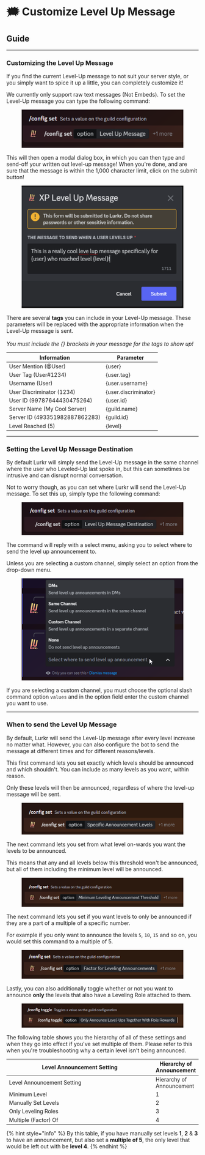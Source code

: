 # 🗯 Customize Level Up Message

## Guide

***

### Customizing the Level Up Message

If you find the current Level-Up message to not suit your server style, or you simply want to spice it up a little, you can completely customize it!

We currently only support raw text messages (Not Embeds). To set the Level-Up message you can type the following command:

<figure><img src="../.gitbook/assets/Discord_M8psaGVQ7J.png" alt=""><figcaption></figcaption></figure>

This will then open a modal dialog box, in which you can then type and send-off your written out level-up message! When you're done, and are sure that the message is within the 1,000 character limit, click on the submit button!

<figure><img src="../.gitbook/assets/Discord_i3t9cPR9Y4.png" alt=""><figcaption></figcaption></figure>

There are several **tags** you can include in your Level-Up message. These parameters will be replaced with the appropriate information when the Level-Up message is sent.\
\
_You must include the {} brackets in your message for the tags to show up!_

| Information                    | Parameter            |
| ------------------------------ | -------------------- |
| User Mention (@User)           | {user}               |
| User Tag (User#1234)           | {user.tag}           |
| Username (User)                | {user.username}      |
| User Discriminator (1234)      | {user.discriminator} |
| User ID (99787644430475264)    | {user.id}            |
| Server Name (My Cool Server)   | {guild.name}         |
| Server ID (493351982887862283) | {guild.id}           |
| Level Reached (5)              | {level}              |

***

### Setting the Level Up Message Destination

By default Lurkr will simply send the Level-Up message in the same channel where the user who Leveled-Up last spoke in, but this can sometimes be intrusive and can disrupt normal conversation.

Not to worry though, as you can set where Lurkr will send the Level-Up message. To set this up, simply type the following command:

<figure><img src="../.gitbook/assets/Discord_V4DI91l78o.png" alt=""><figcaption></figcaption></figure>

The command will reply with a select menu, asking you to select where to send the level up announcement to.

Unless you are selecting a custom channel, simply select an option from the drop-down menu.

<figure><img src="../.gitbook/assets/Discord_27FjaKThSu.png" alt=""><figcaption></figcaption></figure>

If you are selecting a custom channel, you must choose the optional slash command option `values` and in the option field enter the custom channel you want to use.

***

### When to send the Level Up Message

By default, Lurkr will send the Level-Up message after every level increase no matter what. However, you can also configure the bot to send the message at different times and for different reasons/levels.&#x20;

This first command lets you set exactly which levels should be announced and which shouldn't. You can include as many levels as you want, within reason.

Only these levels will then be announced, regardless of where the level-up message will be sent.

<figure><img src="../.gitbook/assets/Discord_7RHqEqNQw8.png" alt=""><figcaption></figcaption></figure>

The next command lets you set from what level on-wards you want the levels to be announced.

This means that any and all levels below this threshold won't be announced, but all of them including the minimum level will be announced.

<figure><img src="../.gitbook/assets/Discord_pFLAtUsvsa.png" alt=""><figcaption></figcaption></figure>

The next command lets you set if you want levels to only be announced if they are a part of a multiple of a specific number.

For example if you only want to announce the levels `5`, `10`, `15` and so on, you would set this command to a multiple of 5.

<figure><img src="../.gitbook/assets/Discord_66mKYX9U2e.png" alt=""><figcaption></figcaption></figure>

Lastly, you can also additionally toggle whether or not you want to announce **only** the levels that also have a Leveling Role attached to them.

<figure><img src="../.gitbook/assets/Discord_clImRnaxdM.png" alt=""><figcaption></figcaption></figure>

The following table shows you the hierarchy of all of these settings and when they go into effect if you've set multiple of them. Please refer to this when you're troubleshooting why a certain level isn't being announced.

<table data-header-hidden><thead><tr><th width="553">Level Announcement Setting</th><th>Hierarchy of Announcement</th></tr></thead><tbody><tr><td>Level Announcement Setting</td><td>Hierarchy of Announcement</td></tr><tr><td>Minimum Level</td><td>1</td></tr><tr><td>Manually Set Levels</td><td>2</td></tr><tr><td>Only Leveling Roles</td><td>3</td></tr><tr><td>Multiple (Factor) Of</td><td>4</td></tr></tbody></table>

{% hint style="info" %}
By this table, if you have manually set levels **1**, **2** & **3** to have an announcement, but also set a **multiple of 5**, the only level that would be left out with be **level 4**.
{% endhint %}
